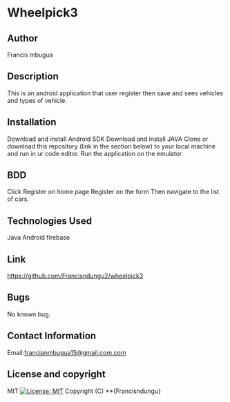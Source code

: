 # Wheelpick3
## Author
Francis mbugua
## Description
This is an android application that user register then save and sees vehicles and types of vehicle.
## Installation
Download and install Android SDK
Download and install JAVA
Clone or download this repository (link in the section below) to your local machine and run in ur code editor.
Run the application on the emulator
## BDD
 Click Register on home page
Register on the form 
Then navigate to the list of cars.
## Technologies Used
Java
Android
firebase

## Link
https://github.com/Francisndungu2/wheelpick3
## Bugs
No known bug.
## Contact Information
 Email:francianmbugua15@gmail.com.com
 ## License and copyright
  MIT [![License: MIT](https://img.shields.io/badge/License-MIT-yellow.svg)](https://opensource.org/licenses/MIT)
 Copyright (C) **{Francisndungu}

